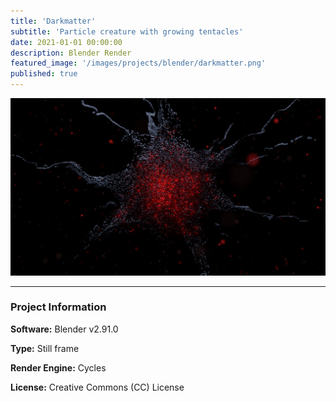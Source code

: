 ```yaml
---
title: 'Darkmatter'
subtitle: 'Particle creature with growing tentacles'
date: 2021-01-01 00:00:00
description: Blender Render
featured_image: '/images/projects/blender/darkmatter.png'
published: true
---
```


![](/images/projects/blender/darkmatter.png)

---

### Project Information

**Software:** Blender v2.91.0

**Type:** Still frame

**Render Engine:** Cycles

**License:** Creative Commons (CC) License
